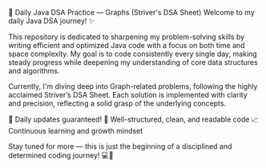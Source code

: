 🚀 Daily Java DSA Practice — Graphs (Striver's DSA Sheet)
Welcome to my daily Java DSA journey! ✨

This repository is dedicated to sharpening my problem-solving skills by writing efficient and optimized Java code with a focus on both time and space complexity. My goal is to code consistently every single day, making steady progress while deepening my understanding of core data structures and algorithms.

Currently, I'm diving deep into Graph-related problems, following the highly acclaimed Striver’s DSA Sheet. Each solution is implemented with clarity and precision, reflecting a solid grasp of the underlying concepts.

🔁 Daily updates guaranteed!
🧠 Well-structured, clean, and readable code
📈 Continuous learning and growth mindset

Stay tuned for more — this is just the beginning of a disciplined and determined coding journey! 💻🚀
